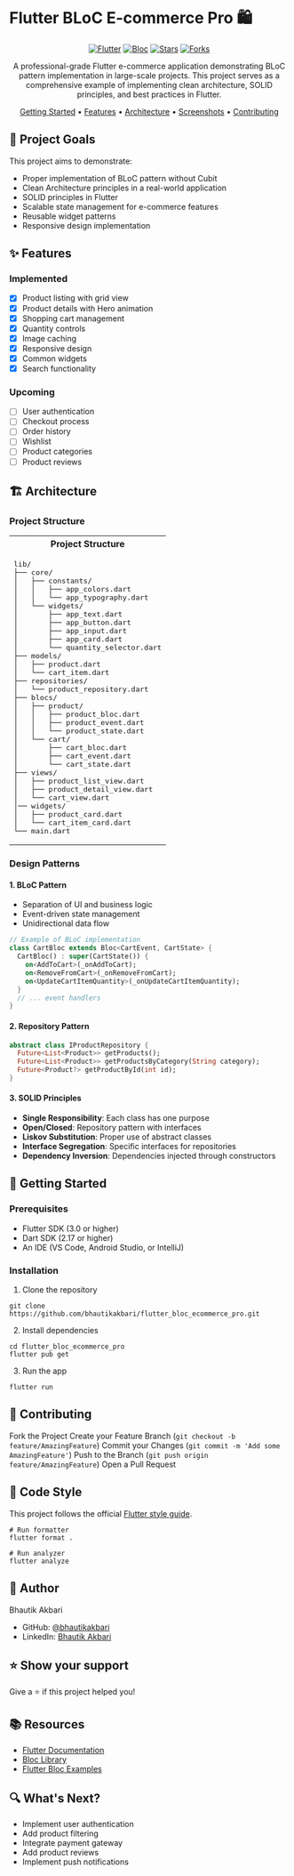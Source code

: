# Flutter BLoC E-commerce Pro 🛍️

<div align="center">

[![Flutter](https://img.shields.io/badge/Flutter-3.0+-02569B?logo=flutter)](https://flutter.dev/)
[![Bloc](https://img.shields.io/badge/Bloc-8.1.3-blue?logo=blockit)](https://bloclibrary.dev/)
[![Stars](https://img.shields.io/github/stars/yourusername/flutter_bloc_ecommerce_pro?style=social)](https://github.com/yourusername/flutter_bloc_ecommerce_pro/stargazers)
[![Forks](https://img.shields.io/github/forks/yourusername/flutter_bloc_ecommerce_pro?style=social)](https://github.com/yourusername/flutter_bloc_ecommerce_pro/network/members)

A professional-grade Flutter e-commerce application demonstrating BLoC pattern implementation in large-scale projects. This project serves as a comprehensive example of implementing clean architecture, SOLID principles, and best practices in Flutter.

[Getting Started](#getting-started) •
[Features](#features) •
[Architecture](#architecture) •
[Screenshots](#screenshots) •
[Contributing](#contributing)

</div>

## 🎯 Project Goals

This project aims to demonstrate:
- Proper implementation of BLoC pattern without Cubit
- Clean Architecture principles in a real-world application
- SOLID principles in Flutter
- Scalable state management for e-commerce features
- Reusable widget patterns
- Responsive design implementation

## ✨ Features

### Implemented
- [x] Product listing with grid view
- [x] Product details with Hero animation
- [x] Shopping cart management
- [x] Quantity controls
- [x] Image caching
- [x] Responsive design
- [x] Common widgets
- [x] Search functionality

### Upcoming
- [ ] User authentication
- [ ] Checkout process
- [ ] Order history
- [ ] Wishlist
- [ ] Product categories
- [ ] Product reviews

## 🏗️ Architecture

### Project Structure

<div align="left">
  <table>
    <tr>
      <th>Project Structure</th>
    </tr>
    <tr>
      <td>
        <pre>
lib/
├── core/
│   ├── constants/
│   │   ├── app_colors.dart
│   │   └── app_typography.dart
│   └── widgets/
│       ├── app_text.dart
│       ├── app_button.dart
│       ├── app_input.dart
│       ├── app_card.dart
│       └── quantity_selector.dart
├── models/
│   ├── product.dart
│   └── cart_item.dart
├── repositories/
│   └── product_repository.dart
├── blocs/
│   ├── product/
│   │   ├── product_bloc.dart
│   │   ├── product_event.dart
│   │   └── product_state.dart
│   └── cart/
│       ├── cart_bloc.dart
│       ├── cart_event.dart
│       └── cart_state.dart
├── views/
│   ├── product_list_view.dart
│   ├── product_detail_view.dart
│   └── cart_view.dart
│── widgets/
│   ├── product_card.dart
│   └── cart_item_card.dart
└── main.dart</pre>
      </td>
    </tr>
  </table>
</div>


### Design Patterns

#### 1. BLoC Pattern
- Separation of UI and business logic
- Event-driven state management
- Unidirectional data flow

```dart
// Example of BLoC implementation
class CartBloc extends Bloc<CartEvent, CartState> {
  CartBloc() : super(CartState()) {
    on<AddToCart>(_onAddToCart);
    on<RemoveFromCart>(_onRemoveFromCart);
    on<UpdateCartItemQuantity>(_onUpdateCartItemQuantity);
  }
  // ... event handlers
}

```


#### 2. Repository Pattern
```dart
abstract class IProductRepository {
  Future<List<Product>> getProducts();
  Future<List<Product>> getProductsByCategory(String category);
  Future<Product?> getProductById(int id);
}
```

#### 3. SOLID Principles

- **Single Responsibility**: Each class has one purpose
- **Open/Closed**: Repository pattern with interfaces
- **Liskov Substitution**: Proper use of abstract classes
- **Interface Segregation**: Specific interfaces for repositories
- **Dependency Inversion**: Dependencies injected through constructors

## 🚀 Getting Started
### Prerequisites

- Flutter SDK (3.0 or higher)
- Dart SDK (2.17 or higher)
- An IDE (VS Code, Android Studio, or IntelliJ)

### Installation

1. Clone the repository
```shellscript
git clone https://github.com/bhautikakbari/flutter_bloc_ecommerce_pro.git
```
2. Install dependencies

```shellscript
cd flutter_bloc_ecommerce_pro
flutter pub get
```
3. Run the app


```shellscript
flutter run
```

## 🤝 Contributing
Fork the Project
Create your Feature Branch (`git checkout -b feature/AmazingFeature`)
Commit your Changes (`git commit -m 'Add some AmazingFeature'`)
Push to the Branch (`git push origin feature/AmazingFeature`)
Open a Pull Request

## 📝 Code Style
This project follows the official [Flutter style guide](https://dart.dev/guides/language/effective-dart/style).

```shellscript
# Run formatter
flutter format .

# Run analyzer
flutter analyze
```

## 👤 Author
Bhautik Akbari

- GitHub: [@bhautikakbari](https://github.com/bhautikakbari)
- LinkedIn: [Bhautik Akbari](https://www.linkedin.com/in/bhautik-akbari-155493224/)

## ⭐ Show your support
Give a ⭐️ if this project helped you!
## 📚 Resources

- [Flutter Documentation](https://flutter.dev/docs)
- [Bloc Library](https://bloclibrary.dev/)
- [Flutter Bloc Examples](https://github.com/felangel/bloc/tree/master/examples)

## 🔍 What's Next?

- Implement user authentication
- Add product filtering
- Integrate payment gateway
- Add product reviews
- Implement push notifications
